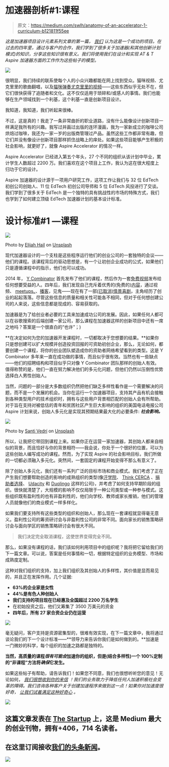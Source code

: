 # 加速器剖析#1:课程

> 原文：<https://medium.com/swlh/anatomy-of-an-accelerator-1-curriculum-b121811f55ee>

*这是加速器项目设计元素系列文章的第一篇，* [*我们*](http://www.productivellc.com) *认为这是一个成功的项目。在过去的四年里，通过与客户的合作，我们学到了很多关于加速器(和其他创新计划模式)的知识，分享这些知识很有意义。我们将使用我们在设计和实现 AT & T Aspire 加速器方面的工作作为这些帖子的模型。*

![](img/55cdcd4d079591897b995745344fa7be.png)

很明显，我们持续的联系使每个人的小众兴趣都能在网上找到受众。猫咪视频、尤克里里的歌曲翻唱，以及[猫咪弹奏尤克里里的视频](https://www.youtube.com/watch?v=rkWy8nRWPGk)——这些东西似乎无处不在，但它们很快获得了追随者和文化。这不仅仅适用于琐碎和/或感人的事情。我们也能够在生产领域找到一个利基，这个利基一直是创新项目设计。

我知道，我知道，我们听起来很棒。

不过，这是真的！我走了一条非常曲折的职业道路，没有什么能像设计创新项目一样满足我所有的兴趣。我写过并画过出版的连环漫画，我为一家新成立的咖啡公司烘焙过咖啡，我还为一家一岁的出版商管理过产品。虽然这些工作都非常有趣，但它们并没有像设计创新项目那样抓住战略上的痒处。如果这些项目能够产生积极的社会影响，就更好了，就像 Aspire Accelerator 的情况一样。

Aspire Accelerator 已经进入第五个年头，27 个不同的组织从该计划中毕业，累计学生人数超过 2200 万。我们喜欢在这个项目上工作，我认为这在很大程度上归功于它的设计。

Aspire 加速器的设计源于一项用户研究工作，这项工作让我们与 32 位 EdTech 初创公司创始人、11 位 EdTech 初创公司导师和 5 位 EdTech 风投进行了交谈。我们学到了很多关于 EdTech 是一个独特的具有挑战性的市场的特殊方式，我们也学到了如何建立顶级 EdTech 加速器计划的基本设计标准。

# 设计标准#1 —课程

![](img/671c3eed7cd62054c89b542d73430ddb.png)

Photo by [Elijah Hail](https://unsplash.com/@elijahhail?utm_source=medium&utm_medium=referral) on [Unsplash](https://unsplash.com?utm_source=medium&utm_medium=referral)

现代加速器设计的一个支柱是这些程序运行他们的创业公司的一套独特的会议——他们的课程。该课程背后的驱动思想是，有一个让初创企业成功的公式，如果他们只是遵循课程中的指示，他们也可以成功。

2014 年， [Y Combinator](http://www.ycombinator.com/) 首先发布了他们的课程，然后作为一套[免费视频](http://startupclass.samaltman.com/)发布给任何想要受益的人。四年后，我们发现自己充斥着优秀的(免费的)[内容](/@StartupJourney/400-free-tools-and-resources-for-entrepreneurs-and-startups-4e0c10539a0c)，通过视频、 [meetups、](https://www.meetup.com/Hackers-and-Founders/)、[播客](https://www.earwolf.com/show/startup-school/)，见鬼——现在有了一部[(已取消)情景喜剧](https://abc.go.com/shows/alex-inc)，主角经历了创业的起起落落。尽管这些信息的质量和相关性可能各不相同，但对于任何想创建公司的人来说，这些信息都是现成的、容易获取的。

加速器是为了给创业者必要的工具来加速成功公司的发展。因此，如果任何人都可以在谷歌搜索的后端创建一家公司，那么课程在加速器这样的创新项目中还有一席之地吗？答案是一个很直白的“也许”；)

**在决定如何为您的加速器开发课程时，一切都取决于您想要的结果。**如果你只是想创建可以扩大规模并创造投资回报的可资助初创企业，那么，无论如何，都要创建一个课程，将你的创业团队塑造成你的资助者网络希望看到的类型。这是 Y Combinator 多年来一直在成功做的事情，而且似乎很有效。当然也有一些缺点——他们的招聘结构和项目似乎只对像 Y Combinator 团队那样的创始人有效。值得称赞的是，他们一直在努力解决他们的多元化问题，但他们仍然以压倒性优势选择白人男性创始人。

当然，问题的一部分是大多数组织仍然把他们缺乏多样性看作是一个需要解决的问题，而不是一个发展的机会。当你在运行一个加速器项目，支持其产品有机会接触到各种类型用户的技术组织时，拥有与这些用户背景相匹配的创始人会有所帮助。对于旨在支持对被低估的青年和贫困社区产生巨大影响的组织的美国电话电报公司 Aspire 计划来说，创始人多元化是实现其预期结果最大化的必要条件: ***社会影响。***

![](img/96894bbd7cc02382e8ff5fc29a948956.png)

Photo by [Santi Vedrí](https://unsplash.com/@santivedri?utm_source=medium&utm_medium=referral) on [Unsplash](https://unsplash.com?utm_source=medium&utm_medium=referral)

所以，让我把它带回到课程上来。如果你正在运营一家加速器，其创始人都来自相似的背景，而且恰好与你的背景相符——我会说，你处于一个很好的位置，可以为这些创始人编写成功的课程。然而，为了实现 Aspire 的社会影响目标，我们所做的一切都必须融入多元化。突然间，一套固定的课程开始变得不那么有意义了。

除了创始人多元化，我们还有一系列广泛的目标市场和商业模式。我们考虑了正在产生我们想要帮助创造的影响的成熟组织的类型(像[汗学院](https://www.khanacademy.org)、 [Think CERCA](https://thinkcerca.com) 、[捐助者选择](https://www.donorschoose.org)、 [Udacity](https://www.udacity.com) 和 [Duolingo](https://www.duolingo.com) 这样的公司)，并考虑了如何支持早期阶段的组织。很快就清楚了，大规模的影响不仅仅局限于一种公司类型或一种参与模式。这些组织既有盈利性的也有非盈利性的，他们向学校、教师或家长推销，他们的管理人员就像他们的商业模式一样多样化。

如果我们要支持所有这些类型的组织和创始人，那么现在一套课程就显得毫无意义。盈利性公司的筹资研讨会与非盈利性公司的非常不同。面向家长的销售策略研讨会与面向学区的销售策略研讨会有很大不同。

> 我们决定完全取消课程，这使世界变得完全不同。

那么，如果没有课程的话，我们该如何利用项目中的组织呢？我将把它留给我们的下一篇文章。可以说，答案是任何事情和一切，根据特定组织的业务模型、市场和成熟度定制。

这种对我们组织的支持，加上我们组织及其创始人的多样性，其价值是显而易见的，并且正在发挥作用。几个证据:

*   **63%的企业家是女性**
*   **44%是有色人种创始人**
*   **我们支持的项目现在已经惠及全国超过 2200 万名学生**
*   在初始投资之后，他们又筹集了 3500 万美元的资金
*   **四年后，所有 27 家合资企业仍在运营**

![](img/ea1e94171cbc3f52365532959915a56d.png)

毫无疑问，客户支持是资源密集型的，很难有效实现，在下一篇文章中，我将通过谈论我们的下一个设计标准——**领导力来告诉你我们是如何做到的。**加速是一门微妙的科学，每个组织的加速之路都是独特的。

**当然，高质量的课程*很有可能会*加速你的组织，但是(结合多样性)一个 100%定制的“非课程”方法将*确保*它发生。**

如果这些帖子有帮助，请告诉我们！如果您不同意，我们也很想听听您的意见！无论如何， [*我们很想收到你的来信*](https://productivellc.com/contact-us/) *！我们的业务致力于降低任何人加速积极社会变革的障碍。我们咨询各种客户关于创建加速程序来做到这一点！如果你对加速度很好奇，* [*让我们试着满足这种好奇心*](https://productivellc.com/contact-us/) *。*

[![](img/308a8d84fb9b2fab43d66c117fcc4bb4.png)](https://medium.com/swlh)

## 这篇文章发表在 [The Startup](https://medium.com/swlh) 上，这是 Medium 最大的创业刊物，拥有+406，714 名读者。

## 在这里订阅接收[我们的头条新闻](http://growthsupply.com/the-startup-newsletter/)。

[![](img/b0164736ea17a63403e660de5dedf91a.png)](https://medium.com/swlh)